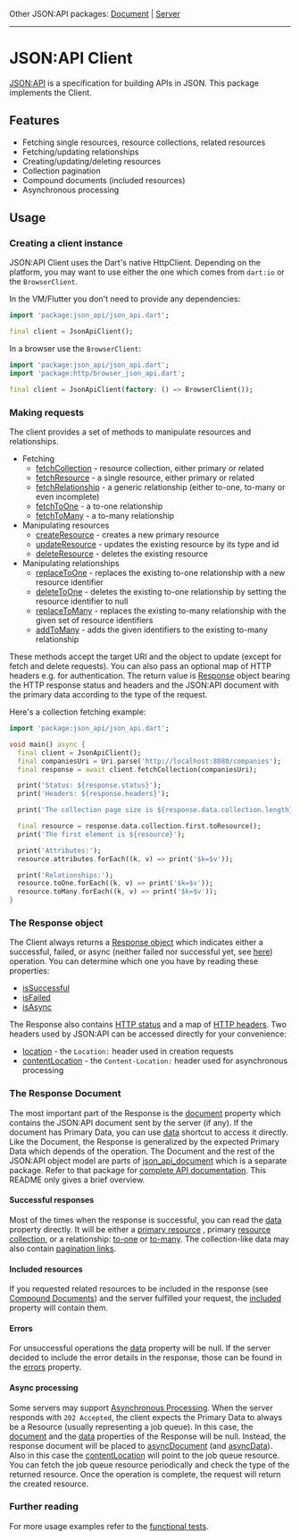 Other JSON:API packages: [Document](https://pub.dartlang.org/packages/json_api_document) | [Server](https://pub.dartlang.org/packages/json_api_server)

---

# JSON:API Client

[JSON:API](http://jsonapi.org) is a specification for building APIs in JSON. This package implements 
the Client.

## Features
- Fetching single resources, resource collections, related resources
- Fetching/updating relationships
- Creating/updating/deleting resources
- Collection pagination
- Compound documents (included resources)
- Asynchronous processing 

## Usage
### Creating a client instance
JSON:API Client uses the Dart's native HttpClient. Depending on the platform, 
you may want to use either the one which comes from `dart:io` or the `BrowserClient`.

In the VM/Flutter you don't need to provide any dependencies:
```dart
import 'package:json_api/json_api.dart';

final client = JsonApiClient();
```

In a browser use the `BrowserClient`:
```dart
import 'package:json_api/json_api.dart';
import 'package:http/browser_json_api.dart';

final client = JsonApiClient(factory: () => BrowserClient());
```

### Making requests
The client provides a set of methods to manipulate resources and relationships.
- Fetching
    - [fetchCollection](https://pub.dartlang.org/documentation/json_api/latest/json_api/JsonApiClient/fetchCollection.html) - resource collection, either primary or related
    - [fetchResource](https://pub.dartlang.org/documentation/json_api/latest/json_api/JsonApiClient/fetchResource.html) - a single resource, either primary or related
    - [fetchRelationship](https://pub.dartlang.org/documentation/json_api/latest/json_api/JsonApiClient/fetchRelationship.html) - a generic relationship (either to-one, to-many or even incomplete)
    - [fetchToOne](https://pub.dartlang.org/documentation/json_api/latest/json_api/JsonApiClient/fetchToOne.html) - a to-one relationship
    - [fetchToMany](https://pub.dartlang.org/documentation/json_api/latest/json_api/JsonApiClient/fetchToMany.html) - a to-many relationship
- Manipulating resources
    - [createResource](https://pub.dartlang.org/documentation/json_api/latest/json_api/JsonApiClient/createResource.html) - creates a new primary resource
    - [updateResource](https://pub.dartlang.org/documentation/json_api/latest/json_api/JsonApiClient/updateResource.html) - updates the existing resource by its type and id
    - [deleteResource](https://pub.dartlang.org/documentation/json_api/latest/json_api/JsonApiClient/deleteResource.html) - deletes the existing resource
- Manipulating relationships
    - [replaceToOne](https://pub.dartlang.org/documentation/json_api/latest/json_api/JsonApiClient/replaceToOne.html) - replaces the existing to-one relationship with a new resource identifier
    - [deleteToOne](https://pub.dartlang.org/documentation/json_api/latest/json_api/JsonApiClient/deleteToOne.html) - deletes the existing to-one relationship by setting the resource identifier to null
    - [replaceToMany](https://pub.dartlang.org/documentation/json_api/latest/json_api/JsonApiClient/replaceToMany.html) - replaces the existing to-many relationship with the given set of resource identifiers
    - [addToMany](https://pub.dartlang.org/documentation/json_api/latest/json_api/JsonApiClient/addToMany.html) - adds the given identifiers to the existing to-many relationship
    
These methods accept the target URI and the object to update (except for fetch and delete requests).
You can also pass an optional map of HTTP headers e.g. for authentication. The return value
is [Response](https://pub.dartlang.org/documentation/json_api/latest/json_api/Response-class.html) object bearing the 
HTTP response status and headers and the JSON:API
document with the primary data according to the type of the request. 

Here's a collection fetching example:

```dart
import 'package:json_api/json_api.dart';

void main() async {
  final client = JsonApiClient();
  final companiesUri = Uri.parse('http://localhost:8080/companies');
  final response = await client.fetchCollection(companiesUri);

  print('Status: ${response.status}');
  print('Headers: ${response.headers}');

  print('The collection page size is ${response.data.collection.length}');

  final resource = response.data.collection.first.toResource();
  print('The first element is ${resource}');

  print('Attributes:');
  resource.attributes.forEach((k, v) => print('$k=$v'));

  print('Relationships:');
  resource.toOne.forEach((k, v) => print('$k=$v'));
  resource.toMany.forEach((k, v) => print('$k=$v'));
}
```

### The Response object
The Client always returns a [Response object](https://pub.dartlang.org/documentation/json_api/latest/json_api/Response-class.html)
which indicates either a successful, failed, or async (neither failed nor successful yet, see [here](https://jsonapi.org/recommendations/#asynchronous-processing)) operation.
You can determine which one you have by reading these properties:
- [isSuccessful](https://pub.dartlang.org/documentation/json_api/latest/json_api/Response/isSuccessful.html)
- [isFailed](https://pub.dartlang.org/documentation/json_api/latest/json_api/Response/isFailed.html)
- [isAsync](https://pub.dartlang.org/documentation/json_api/latest/json_api/Response/isAsync.html)

The Response also contains [HTTP status](https://pub.dartlang.org/documentation/json_api/latest/json_api/Response/status.html)
and a map of [HTTP headers](https://pub.dartlang.org/documentation/json_api/latest/json_api/Response/headers.html).
Two headers used by JSON:API can be accessed directly for your convenience:
- [location](https://pub.dartlang.org/documentation/json_api/latest/json_api/Response/location.html) - 
the `Location:` header used in creation requests
- [contentLocation](https://pub.dartlang.org/documentation/json_api/latest/json_api/Response/contentLocation.html) - 
the `Content-Location:` header used for asynchronous processing

### The Response Document
The most important part of the Response is the [document](https://pub.dartlang.org/documentation/json_api/latest/json_api/Response/document.html)
property which contains the JSON:API document sent by the server (if any). If the document has Primary Data, you
can use [data](https://pub.dartlang.org/documentation/json_api/latest/json_api/Response/data.html) 
shortcut to access it directly. Like the Document, the Response is generalized by the expected Primary Data
which depends of the operation. The Document and the rest of the JSON:API object model are parts of [json_api_document](https://pub.dartlang.org/packages/json_api_document)
which is a separate package. Refer to that package for [complete API documentation](https://pub.dartlang.org/documentation/json_api_document/latest/). 
This README only gives a brief overview.

#### Successful responses
Most of the times when the response is successful, you can read the [data](https://pub.dartlang.org/documentation/json_api/latest/json_api/Response/data.html)
property directly. It will be either a [primary resource](https://pub.dartlang.org/documentation/json_api_document/latest/json_api_document/ResourceData-class.html)
, primary [resource collection](https://pub.dartlang.org/documentation/json_api_document/latest/json_api_document/ResourceCollectionData-class.html), 
or a relationship: [to-one](https://pub.dartlang.org/documentation/json_api_document/latest/json_api_document/ToOne-class.html)
or [to-many](https://pub.dartlang.org/documentation/json_api_document/latest/json_api_document/ToMany-class.html). 
The collection-like data may also contain [pagination links](https://pub.dartlang.org/documentation/json_api_document/latest/json_api_document/Pagination-class.html).

#### Included resources
If you requested related resources to be included in the response (see [Compound Documents](https://jsonapi.org/format/#document-compound-documents)) and the server fulfilled
your request, the [included](https://pub.dartlang.org/documentation/json_api_document/latest/json_api_document/PrimaryData/included.html) property will contain them.

#### Errors
For unsuccessful operations the [data](https://pub.dartlang.org/documentation/json_api/latest/json_api/Response/data.html)
property will be null. If the server decided to include the error details in the response, those can be found in the 
[errors](https://pub.dartlang.org/documentation/json_api_document/latest/json_api_document/Document/errors.html) property.


#### Async processing
Some servers may support [Asynchronous Processing](https://jsonapi.org/recommendations/#asynchronous-processing).
When the server responds with `202 Accepted`, the client expects the Primary Data to always be a Resource (usually
representing a job queue). In this case, the [document](https://pub.dartlang.org/documentation/json_api/latest/json_api/Response/document.html)
and the [data](https://pub.dartlang.org/documentation/json_api/latest/json_api/Response/data.html) 
properties of the Response will be null. Instead, 
the response document will be placed to [asyncDocument](https://pub.dartlang.org/documentation/json_api/latest/json_api/Response/asyncDocument.html)
(and [asyncData](https://pub.dartlang.org/documentation/json_api/latest/json_api/Response/asyncData.html)). 
Also in this case the [contentLocation](https://pub.dartlang.org/documentation/json_api/latest/json_api/Response/contentLocation.html)
will point to the job queue resource. You can fetch the job queue resource periodically and check
the type of the returned resource. Once the operation is complete, the request will return the created resource.

### Further reading
For more usage examples refer to the [functional tests](https://github.com/f3ath/json-api-dart/tree/master/test/functional).
